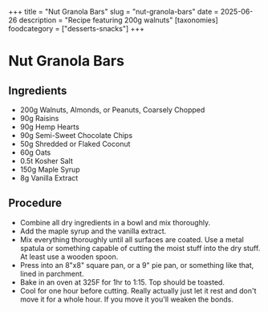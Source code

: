 ﻿+++
title = "Nut Granola Bars"
slug = "nut-granola-bars"
date = 2025-06-26
description = "Recipe featuring 200g walnuts"
[taxonomies]
  foodcategory = ["desserts-snacks"]
+++

# Nut Granola Bars

## Ingredients
* 200g Walnuts, Almonds, or Peanuts, Coarsely Chopped
* 90g Raisins
* 90g Hemp Hearts
* 90g Semi-Sweet Chocolate Chips
* 50g Shredded or Flaked Coconut
* 60g Oats
* 0.5t Kosher Salt
* 150g Maple Syrup
* 8g Vanilla Extract

## Procedure
* Combine all dry ingredients in a bowl and mix thoroughly.
* Add the maple syrup and the vanilla extract.
* Mix everything thoroughly until all surfaces are coated. Use a metal spatula or something capable of cutting the moist stuff into the dry stuff. At least use a wooden spoon.
* Press into an 8"x8" square pan, or a 9" pie pan, or something like that, lined in parchment.
* Bake in an oven at 325F for 1hr to 1:15. Top should be toasted.
* Cool for one hour before cutting. Really actually just let it rest and don't move it for a whole hour. If you move it you'll weaken the bonds.